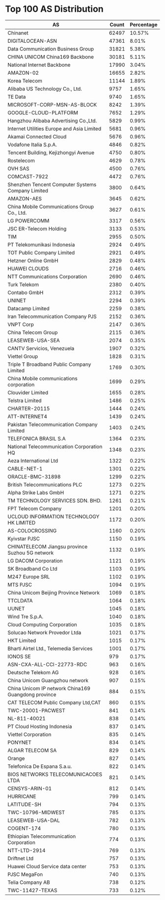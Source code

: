 # Top 100 AS Distribution
| AS | Count | Percentage |
|----|----|----|
| Chinanet | 62497 | 10.57% |
| DIGITALOCEAN-ASN | 47361 | 8.01% |
| Data Communication Business Group | 31821 | 5.38% |
| CHINA UNICOM China169 Backbone | 30181 | 5.11% |
| National Internet Backbone | 17990 | 3.04% |
| AMAZON-02 | 16655 | 2.82% |
| Korea Telecom | 11144 | 1.89% |
| Alibaba US Technology Co., Ltd. | 9757 | 1.65% |
| TE Data | 9740 | 1.65% |
| MICROSOFT-CORP-MSN-AS-BLOCK | 8242 | 1.39% |
| GOOGLE-CLOUD-PLATFORM | 7652 | 1.29% |
| Hangzhou Alibaba Advertising Co.,Ltd. | 5829 | 0.99% |
| Internet Utilities Europe and Asia Limited | 5681 | 0.96% |
| Akamai Connected Cloud | 5676 | 0.96% |
| Vodafone Italia S.p.A. | 4846 | 0.82% |
| Tencent Building, Kejizhongyi Avenue | 4750 | 0.80% |
| Rostelecom | 4629 | 0.78% |
| OVH SAS | 4500 | 0.76% |
| COMCAST-7922 | 4472 | 0.76% |
| Shenzhen Tencent Computer Systems Company Limited | 3800 | 0.64% |
| AMAZON-AES | 3645 | 0.62% |
| China Mobile Communications Group Co., Ltd. | 3627 | 0.61% |
| LG POWERCOMM | 3317 | 0.56% |
| JSC ER-Telecom Holding | 3133 | 0.53% |
| TIM | 2955 | 0.50% |
| PT Telekomunikasi Indonesia | 2924 | 0.49% |
| TOT Public Company Limited | 2921 | 0.49% |
| Hetzner Online GmbH | 2829 | 0.48% |
| HUAWEI CLOUDS | 2716 | 0.46% |
| NTT Communications Corporation | 2690 | 0.46% |
| Turk Telekom | 2380 | 0.40% |
| Contabo GmbH | 2312 | 0.39% |
| UNINET | 2294 | 0.39% |
| Datacamp Limited | 2259 | 0.38% |
| Iran Telecommunication Company PJS | 2152 | 0.36% |
| VNPT Corp | 2147 | 0.36% |
| China Telecom Group | 2115 | 0.36% |
| LEASEWEB-USA-SEA | 2074 | 0.35% |
| CANTV Servicios, Venezuela | 1907 | 0.32% |
| Viettel Group | 1828 | 0.31% |
| Triple T Broadband Public Company Limited | 1769 | 0.30% |
| China Mobile communications corporation | 1699 | 0.29% |
| Clouvider Limited | 1655 | 0.28% |
| Telstra Limited | 1486 | 0.25% |
| CHARTER-20115 | 1444 | 0.24% |
| ATT-INTERNET4 | 1439 | 0.24% |
| Pakistan Telecommunication Company Limited | 1403 | 0.24% |
| TELEFONICA BRASIL S.A | 1364 | 0.23% |
| National Telecommunication Corporation HQ | 1348 | 0.23% |
| Aeza International Ltd | 1322 | 0.22% |
| CABLE-NET-1 | 1301 | 0.22% |
| ORACLE-BMC-31898 | 1299 | 0.22% |
| British Telecommunications PLC | 1273 | 0.22% |
| Alpha Strike Labs GmbH | 1271 | 0.22% |
| TM TECHNOLOGY SERVICES SDN. BHD. | 1261 | 0.21% |
| FPT Telecom Company | 1201 | 0.20% |
| UCLOUD INFORMATION TECHNOLOGY HK LIMITED | 1172 | 0.20% |
| AS-COLOCROSSING | 1160 | 0.20% |
| Kyivstar PJSC | 1150 | 0.19% |
| CHINATELECOM Jiangsu province Suzhou 5G network | 1132 | 0.19% |
| LG DACOM Corporation | 1121 | 0.19% |
| SK Broadband Co Ltd | 1103 | 0.19% |
| M247 Europe SRL | 1102 | 0.19% |
| MTS PJSC | 1094 | 0.19% |
| China Unicom Beijing Province Network | 1069 | 0.18% |
| TTCLDATA | 1064 | 0.18% |
| UUNET | 1045 | 0.18% |
| Wind Tre S.p.A. | 1040 | 0.18% |
| Cloud Computing Corporation | 1035 | 0.18% |
| Solucao Network Provedor Ltda | 1021 | 0.17% |
| HKT Limited | 1015 | 0.17% |
| Bharti Airtel Ltd., Telemedia Services | 1001 | 0.17% |
| IONOS SE | 979 | 0.17% |
| ASN-CXA-ALL-CCI-22773-RDC | 963 | 0.16% |
| Deutsche Telekom AG | 928 | 0.16% |
| China Unicom Guangzhou network | 907 | 0.15% |
| China Unicom IP network China169 Guangdong province | 884 | 0.15% |
| CAT TELECOM Public Company Ltd,CAT | 860 | 0.15% |
| TWC-20001-PACWEST | 841 | 0.14% |
| NL-811-40021 | 838 | 0.14% |
| PT Cloud Hosting Indonesia | 837 | 0.14% |
| Viettel Corporation | 835 | 0.14% |
| PONYNET | 834 | 0.14% |
| ALGAR TELECOM SA | 829 | 0.14% |
| Orange | 827 | 0.14% |
| Telefonica De Espana S.a.u. | 822 | 0.14% |
| BIOS NETWORKS TELECOMUNICACOES LTDA | 821 | 0.14% |
| CENSYS-ARIN-01 | 812 | 0.14% |
| HURRICANE | 799 | 0.14% |
| LATITUDE-SH | 794 | 0.13% |
| TWC-10796-MIDWEST | 785 | 0.13% |
| LEASEWEB-USA-DAL | 782 | 0.13% |
| COGENT-174 | 780 | 0.13% |
| Ethiopian Telecommunication Corporation | 774 | 0.13% |
| NTT-LTD-2914 | 769 | 0.13% |
| Driftnet Ltd | 757 | 0.13% |
| Huawei Cloud Service data center | 753 | 0.13% |
| PJSC MegaFon | 740 | 0.13% |
| Telia Company AB | 738 | 0.12% |
| TWC-11427-TEXAS | 733 | 0.12% |
